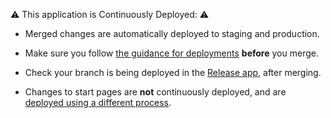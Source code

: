 :warning: This application is Continuously Deployed: :warning:

- Merged changes are automatically deployed to staging and production.

- Make sure you follow [the guidance for deployments](https://docs.publishing.service.gov.uk/manual/development-pipeline.html#merge-your-own-pull-request) **before** you merge.

- Check your branch is being deployed in the [Release app](https://release.publishing.service.gov.uk/applications/smartanswers), after merging.

- Changes to start pages are **not** continuously deployed, and are [deployed using a different process](https://github.com/alphagov/smart-answers/blob/master/doc/smart-answer-flow-development/publishing.md).
